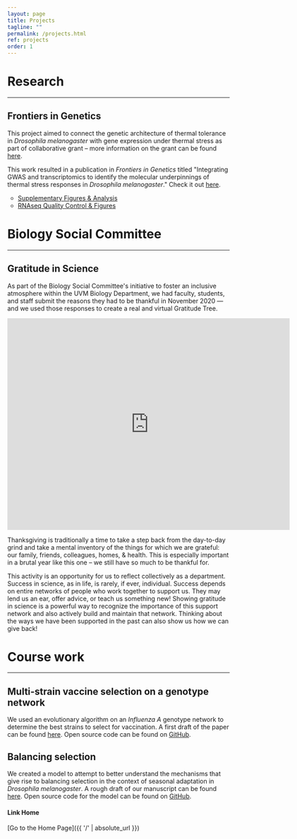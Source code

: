 ```yaml
---
layout: page
title: Projects
tagline: ""
permalink: /projects.html
ref: projects
order: 1
---
```


# Research
---

## Frontiers in Genetics

This project aimed to connect the genetic architecture of thermal tolerance in _Drosophila melanogaster_ with gene expression under thermal stress as part of collaborative grant – more information on the grant can be found <a href = "https://www.thermofly.org/" target="_blank">here</a>.

This work resulted in a publication in _Frontiers in Genetics_ titled "Integrating GWAS and transcriptomics to identify the molecular underpinnings of thermal stress responses in _Drosophila melanogaster_." Check it out <a href="publications/lecheta_et_al_2020.pdf" target="_blank"> here</a>.

<ul style="list-style-type:circle;">
  <li><a href="https://tsoleary.github.io/rna_seq/cahan/scripts/tso_analysis.html" target="_blank" >Supplementary Figures & Analysis</a></li>
  <li><a href = "https://tsoleary.github.io/rna_seq/cahan/results/whole_body_heat_cold_shock_report.html" target="_blank">RNAseq Quality Control & Figures</a></li>
</ul>  

# Biology Social Committee
---

## Gratitude in Science

As part of the Biology Social Committee's initiative to foster an inclusive atmosphere within the UVM Biology Department, we had faculty, students, and staff submit the reasons they had to be thankful in November 2020 — and we used those responses to create a real and virtual Gratitude Tree.

<iframe src="https://streaming.uvm.edu/media/embed/29586/" width="640" height="480" frameborder="0" allowfullscreen></iframe>

Thanksgiving is traditionally a time to take a step back from the day-to-day grind and take a mental inventory of the things for which we are grateful: our family, friends, colleagues, homes, & health. This is especially important in a brutal year like this one – we still have so much to be thankful for.

This activity is an opportunity for us to reflect collectively as a department. Success in science, as in life, is rarely, if ever, individual. Success depends on entire networks of people who work together to support us. They may lend us an ear, offer advice, or teach us something new! Showing gratitude in science is a powerful way to recognize the importance of this support network and also actively build and maintain that network. Thinking about the ways we have been supported in the past can also show us how we can give back!

# Course work
---

## Multi-strain vaccine selection on a genotype network

We used an evolutionary algorithm on an _Influenza A_ genotype network to determine the best strains to select for vaccination. A first draft of the paper can be found <a href = "projects/Vaccine_Paper.pdf" target="_blank">here</a>. Open source code can be found on <a href = "https://github.com/tsoleary/vaccines" target="_blank">GitHub</a>.


## Balancing selection

We created a model to attempt to better understand the mechanisms that give rise to balancing selection in the context of seasonal adaptation in _Drosophila melanogaster_. A rough draft of our manuscript can be found <a href = "projects/season_adapt.pdf" target="_blank">here</a>. Open source code for the model can be found on <a href = "https://github.com/tsoleary/season_adapt" target="_blank">GitHub</a>.



#### Link Home

[Go to the Home Page]({{ '/' | absolute_url }})
